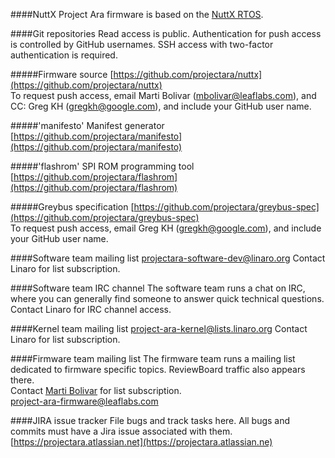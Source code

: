 ####NuttX
Project Ara firmware is based on the
[NuttX RTOS](http://www.google.com/url?q=http%3A%2F%2Fwww.nuttx.org%2F&sa=D&sntz=1&usg=AFQjCNFBq0hbWjXd3PN7pZi7iBcDm8743A).
<!-- 
While this provides us with a number of useful features and a useful
base of code to build on, in general we would like to minimize the
number of NuttX interfaces that we rely on. The quality of the code base
is somewhat lacking; there is only a single author, the commits are
loose and fast, there is an insane amount of duplicated code, and we
have not reviewed or tested many of the code paths or features. In
general we would like the ability to migrate our code base off of this
RTOS if we find that NuttX does not provide us the interfaces we need,
or if we find any horrible bugs that waste our debugging time.
-->

####Git repositories
Read access is public. Authentication for push access is controlled by
GitHub usernames. SSH access with two-factor authentication is required.

#####Firmware source
[https://github.com/projectara/nuttx](https://github.com/projectara/nuttx)  
    To request push access, email Marti Bolivar
    ([mbolivar@leaflabs.com](mailto:mbolivar@leaflabs.com)), and CC:
    Greg KH ([gregkh@google.com](mailto:gregkh@google.com)), and include your GitHub user name.

#####'manifesto' Manifest generator
[https://github.com/projectara/manifesto](https://github.com/projectara/manifesto)

#####'flashrom' SPI ROM programming tool
[https://github.com/projectara/flashrom](https://github.com/projectara/flashrom)  

#####Greybus specification
[https://github.com/projectara/greybus-spec](https://github.com/projectara/greybus-spec)  
    To request push access, email Greg KH
    ([gregkh@google.com](mailto:gregkh@google.com)), and include your GitHub user name.


####Software team mailing list
[projectara-software-dev@linaro.org](mailto:projectara-software-dev@linaro.org)
Contact Linaro for list subscription.

####Software team IRC channel
The software team runs a chat on IRC, where you can generally find someone
to answer quick technical questions.  
Contact Linaro for IRC channel access.

####Kernel team mailing list
[project-ara-kernel@lists.linaro.org](mailto:project-ara-kernel@lists.linaro.org)
Contact Linaro for list subscription.

####Firmware team mailing list
The firmware team runs a mailing list dedicated to firmware specific topics.
ReviewBoard traffic also appears there.  
Contact [Marti Bolivar](mailto:mbolivar@leaflabs.com) for list subscription.  
[project-ara-firmware@leaflabs.com](mailto:project-ara-firmware@leaflabs.com)

####JIRA issue tracker
File bugs and track tasks here. All bugs and commits must have a Jira
issue associated with them.  
[https://projectara.atlassian.net](https://projectara.atlassian.ne)


